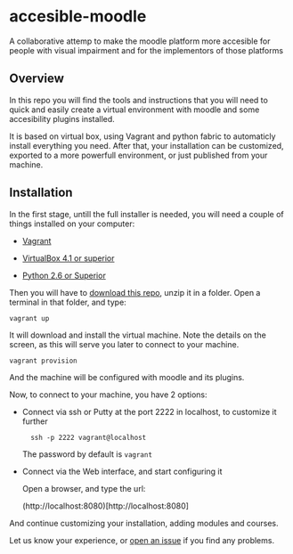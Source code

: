 accesible-moodle
================

A collaborative attemp to make the moodle platform more accesible for people with visual impairment and for the implementors of those platforms

## Overview

In this repo you will find the tools and instructions that you will need to quick and easily create a virtual environment with moodle and some accesibility plugins installed.


It is based on virtual box, using Vagrant and python fabric to automaticly install everything you need. After that, your installation can be customized, exported to a more powerfull environment, or just published from your machine.

## Installation

In the first stage, untill the full installer is needed, you will need a couple of things installed on your computer:

- [Vagrant ](http://www.vagrantup.com/)

- [VirtualBox 4.1 or superior](https://www.virtualbox.org/wiki/Downloads)

- [Python 2.6 or Superior](https://www.python.org/download/)

Then you will have to [download this repo](https://github.com/juanantoniofm/accesible-moodle/archive/master.zip), unzip it in a folder.
Open a terminal in that folder, and type:

    vagrant up

It will download and install the virtual machine. Note the details on the screen, as this will serve you later to connect to your machine.

    vagrant provision

And the machine will be configured with moodle and its plugins.

Now, to connect to your machine, you have 2 options:

- Connect via ssh or Putty at the port 2222 in localhost, to customize it further

        ssh -p 2222 vagrant@localhost

    The password by default is `vagrant`

- Connect via the Web interface, and start configuring it

    Open a browser, and type the url:

    (http://localhost:8080)[http://localhost:8080]

And continue customizing your installation, adding modules and courses. 

Let us know your experience, or [open an issue](https://github.com/juanantoniofm/accesible-moodle/issues) if you find any problems.
